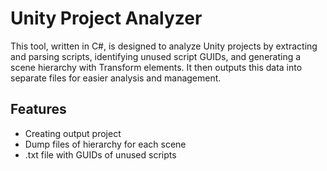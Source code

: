 # Unity Project Analyzer

This tool, written in C#, is designed to analyze Unity projects by extracting and parsing scripts, identifying unused script GUIDs, and generating a scene hierarchy with Transform elements. It then outputs this data into separate files for easier analysis and management.
## Features

- Creating output project
- Dump files of hierarchy for each scene
- .txt file with GUIDs of unused scripts


